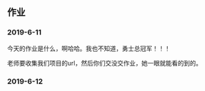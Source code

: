 ## 作业

### 2019-6-11

今天的作业是什么，啊哈哈。我也不知道，勇士总冠军！！！

老师要收集我们项目的url，然后你们交没交作业，她一眼就能看的到的。

### 2019-6-12

